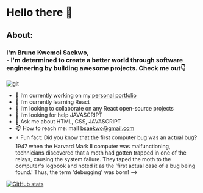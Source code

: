 # Hello there 👋
## About:
### I'm Bruno Kwemoi Saekwo,<br>- I'm determined to create a better world through software engineering by building awesome projects. Check me out:point_down:
![git](https://github.com/user-attachments/assets/9e17d5b1-8c8d-436c-89cb-ea5e86e9fa92)

- 🔭 I’m currently working on my [personal portfolio](https://brunokwemoi.netlify.app/)
- 🌱 I’m currently learning React
- 👯 I’m looking to collaborate on any React open-source projects
- 🤔 I’m looking for help JAVASCRIPT
- 💬 Ask me about HTML, CSS, JAVASCRIPT
- 📫 How to reach me: mail bsaekwo@gmail.com
- ⚡ Fun fact: Did you know that the first computer bug was an actual bug? 1947 when the Harvard Mark II computer was malfunctioning, technicians discovered that a moth had gotten trapped in one of the relays, causing the system failure. They taped the moth to the computer's logbook and noted it as the 'first actual case of a bug being found.' Thus, the term 'debugging' was born!
-->

[![GitHub stats](https://github-readme-stats.vercel.app/api?username=bruno-kwemoi&theme=nightowl)](https://github.com/bruno-kwemoi/github-readme-stats)
